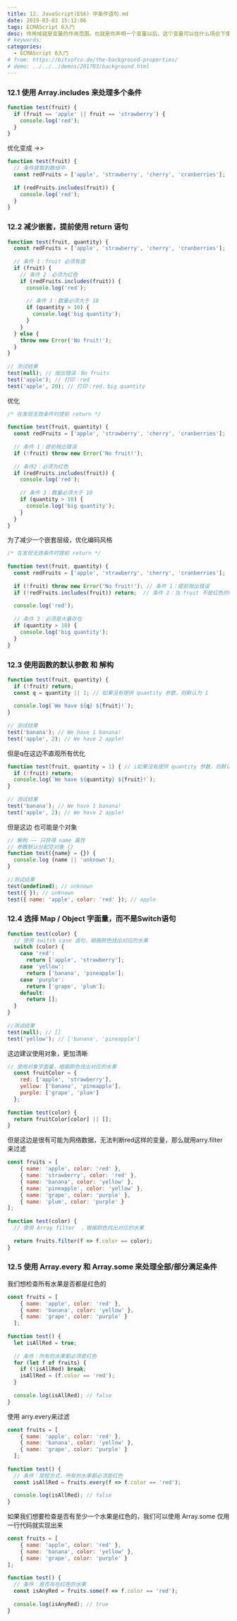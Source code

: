 ```yaml
---
title: 12. JavaScript(ES6) 中条件语句.md
date: 2019-03-03 15:12:06
tags: ECMAScript 6入门
desc: 作用域就是变量的作用范围。也就是你声明一个变量以后，这个变量可以在什么场合下使用。以前的JavaScript只有全局作用域，和函数作用域。
# keywords: 
categories:
  - ECMAScript 6入门
# from: https://bitsofco.de/the-background-properties/
# demo: ../../../demos/201703/background.html
---
```


### 12.1 使用 Array.includes 来处理多个条件

```javascript
function test(fruit) {
  if (fruit == 'apple' || fruit == 'strawberry') {
    console.log('red');
  }
}
```

优化变成 ->>

```javascript
function test(fruit) {
  // 条件提取到数组中
  const redFruits = ['apple', 'strawberry', 'cherry', 'cranberries'];
 
  if (redFruits.includes(fruit)) {
    console.log('red');
  }
}
```

<a name="5bae05e6"></a>
### 12.2 减少嵌套，提前使用 return 语句

```javascript
function test(fruit, quantity) {
  const redFruits = ['apple', 'strawberry', 'cherry', 'cranberries'];
 
  // 条件 1：fruit 必须有值
  if (fruit) {
    // 条件 2：必须为红色
    if (redFruits.includes(fruit)) {
      console.log('red');
 
      // 条件 3：数量必须大于 10
      if (quantity > 10) {
        console.log('big quantity');
      }
    }
  } else {
    throw new Error('No fruit!');
  }
}
 
// 测试结果
test(null); // 抛出错误：No fruits
test('apple'); // 打印：red
test('apple', 20); // 打印：red，big quantity
```

优化

```javascript
/* 在发现无效条件时提前 return */
 
function test(fruit, quantity) {
  const redFruits = ['apple', 'strawberry', 'cherry', 'cranberries'];
 
  // 条件 1：提前抛出错误
  if (!fruit) throw new Error('No fruit!');
 
  // 条件2：必须为红色
  if (redFruits.includes(fruit)) {
    console.log('red');
 
    // 条件 3：数量必须大于 10
    if (quantity > 10) {
      console.log('big quantity');
    }
  }
}
```

为了减少一个嵌套层级，优化编码风格

```javascript
/* 在发现无效条件时提前 return */
 
function test(fruit, quantity) {
  const redFruits = ['apple', 'strawberry', 'cherry', 'cranberries'];
 
  if (!fruit) throw new Error('No fruit!'); // 条件 1：提前抛出错误
  if (!redFruits.includes(fruit)) return;  // 条件 2：当 fruit 不是红色的时候，提前 return
 
  console.log('red');
 
  // 条件 3：必须是大量存在
  if (quantity > 10) {
    console.log('big quantity');
  }
}
```

<a name="94b57cfd"></a>
### 12.3 使用函数的默认参数 和 解构

```javascript
function test(fruit, quantity) {
  if (!fruit) return;
  const q = quantity || 1; // 如果没有提供 quantity 参数，则默认为 1
 
  console.log(`We have ${q} ${fruit}!`);
}
 
// 测试结果
test('banana'); // We have 1 banana!
test('apple', 2); // We have 2 apple!
```

但是q在这边不直观所有优化

```javascript
function test(fruit, quantity = 1) { // i如果没有提供 quantity 参数，则默认为 1
  if (!fruit) return;
  console.log(`We have ${quantity} ${fruit}!`);
}
 
// 测试结果
test('banana'); // We have 1 banana!
test('apple', 2); // We have 2 apple!
```

但是这边 也可能是个对象

```javascript
// 解构 —— 只获得 name 属性
// 参数默认分配空对象 {}
function test({name} = {}) {
  console.log (name || 'unknown');
}
 
//测试结果
test(undefined); // unknown
test({ }); // unknown
test({ name: 'apple', color: 'red' }); // apple
```

<a name="2d62cb6a"></a>
### 12.4 选择 Map / Object 字面量，而不是Switch语句

```javascript
function test(color) {
  // 使用 switch case 语句，根据颜色找出对应的水果
  switch (color) {
    case 'red':
      return ['apple', 'strawberry'];
    case 'yellow':
      return ['banana', 'pineapple'];
    case 'purple':
      return ['grape', 'plum'];
    default:
      return [];
  }
}
 
//测试结果
test(null); // []
test('yellow'); // ['banana', 'pineapple']
```

这边建议使用对象，更加清晰

```javascript
// 使用对象字面量，根据颜色找出对应的水果
  const fruitColor = {
    red: ['apple', 'strawberry'],
    yellow: ['banana', 'pineapple'],
    purple: ['grape', 'plum']
  };
 
function test(color) {
  return fruitColor[color] || [];
}
```

但是这边是很有可能为网络数据，无法判断red这样的变量，那么就用arry.filter 来过滤

```javascript
const fruits = [
    { name: 'apple', color: 'red' }, 
    { name: 'strawberry', color: 'red' }, 
    { name: 'banana', color: 'yellow' }, 
    { name: 'pineapple', color: 'yellow' }, 
    { name: 'grape', color: 'purple' }, 
    { name: 'plum', color: 'purple' }
];
 
function test(color) {
  // 使用 Array filter  ，根据颜色找出对应的水果
 
  return fruits.filter(f => f.color == color);
}
```

<a name="2c32c249"></a>
### 12.5 使用 Array.every 和 Array.some 来处理全部/部分满足条件

我们想检查所有水果是否都是红色的

```javascript
const fruits = [
    { name: 'apple', color: 'red' },
    { name: 'banana', color: 'yellow' },
    { name: 'grape', color: 'purple' }
  ];
 
function test() {
  let isAllRed = true;
 
  // 条件：所有的水果都必须是红色
  for (let f of fruits) {
    if (!isAllRed) break;
    isAllRed = (f.color == 'red');
  }
 
  console.log(isAllRed); // false
}
```

使用 arry.every来过滤

```javascript
const fruits = [
    { name: 'apple', color: 'red' },
    { name: 'banana', color: 'yellow' },
    { name: 'grape', color: 'purple' }
  ];
 
function test() {
  // 条件：简短方式，所有的水果都必须是红色
  const isAllRed = fruits.every(f => f.color == 'red');
 
  console.log(isAllRed); // false
}
```

如果我们想要检查是否有至少一个水果是红色的，我们可以使用 Array.some 仅用一行代码就实现出来

```javascript
const fruits = [
    { name: 'apple', color: 'red' },
    { name: 'banana', color: 'yellow' },
    { name: 'grape', color: 'purple' }
];
 
function test() {
  // 条件：是否存在红色的水果
  const isAnyRed = fruits.some(f => f.color == 'red');
 
  console.log(isAnyRed); // true
}
```



